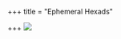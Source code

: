 +++
title = "Ephemeral Hexads"

+++
[![](https://lh3.googleusercontent.com/-ZT0UC65pHFw/UprMD76JJwI/AAAAAAAACx8/X5TWrUyjGAo/s640/weaver2_small.jpg)](https://picasaweb.google.com/lh/photo/x5zLL54zLPYG5DeFQ2fNq9MTjNZETYmyPJy0liipFm0?feat=embedwebsite)
